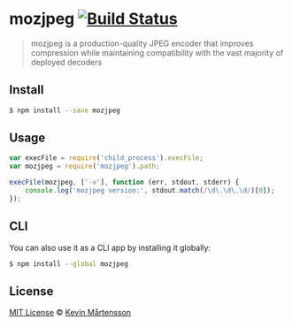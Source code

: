 # mozjpeg [![Build Status](https://secure.travis-ci.org/kevva/mozjpeg.svg?branch=master)](http://travis-ci.org/kevva/mozjpeg)

> mozjpeg is a production-quality JPEG encoder that improves compression while maintaining compatibility with the vast majority of deployed decoders

## Install

```bash
$ npm install --save mozjpeg
```

## Usage

```js
var execFile = require('child_process').execFile;
var mozjpeg = require('mozjpeg').path;

execFile(mozjpeg, ['-v'], function (err, stdout, stderr) {
    console.log('mozjpeg version:', stdout.match(/\d\.\d\.\d/)[0]);
});
```

## CLI

You can also use it as a CLI app by installing it globally:

```bash
$ npm install --global mozjpeg
```

## License

[MIT License](http://en.wikipedia.org/wiki/MIT_License) © [Kevin Mårtensson](http://kevinmartensson.com)
